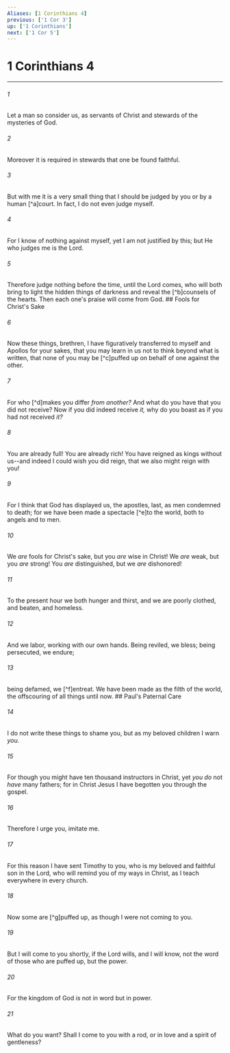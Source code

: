 ```yaml
---
Aliases: [1 Corinthians 4]
previous: ['1 Cor 3']
up: ['1 Corinthians']
next: ['1 Cor 5']
---
```

# 1 Corinthians 4

***


###### 1 
Let a man so consider us, as servants of Christ and stewards of the mysteries of God. 

###### 2 
Moreover it is required in stewards that one be found faithful. 

###### 3 
But with me it is a very small thing that I should be judged by you or by a human [^a]court. In fact, I do not even judge myself. 

###### 4 
For I know of nothing against myself, yet I am not justified by this; but He who judges me is the Lord. 

###### 5 
Therefore judge nothing before the time, until the Lord comes, who will both bring to light the hidden things of darkness and reveal the [^b]counsels of the hearts. Then each one's praise will come from God. ## Fools for Christ's Sake 

###### 6 
Now these things, brethren, I have figuratively transferred to myself and Apollos for your sakes, that you may learn in us not to think beyond what is written, that none of you may be [^c]puffed up on behalf of one against the other. 

###### 7 
For who [^d]makes you differ _from another?_ And what do you have that you did not receive? Now if you did indeed receive _it,_ why do you boast as if you had not received _it?_ 

###### 8 
You are already full! You are already rich! You have reigned as kings without us--and indeed I could wish you did reign, that we also might reign with you! 

###### 9 
For I think that God has displayed us, the apostles, last, as men condemned to death; for we have been made a spectacle [^e]to the world, both to angels and to men. 

###### 10 
We _are_ fools for Christ's sake, but you _are_ wise in Christ! We _are_ weak, but you _are_ strong! You _are_ distinguished, but we _are_ dishonored! 

###### 11 
To the present hour we both hunger and thirst, and we are poorly clothed, and beaten, and homeless. 

###### 12 
And we labor, working with our own hands. Being reviled, we bless; being persecuted, we endure; 

###### 13 
being defamed, we [^f]entreat. We have been made as the filth of the world, the offscouring of all things until now. ## Paul's Paternal Care 

###### 14 
I do not write these things to shame you, but as my beloved children I warn _you._ 

###### 15 
For though you might have ten thousand instructors in Christ, yet _you do_ not _have_ many fathers; for in Christ Jesus I have begotten you through the gospel. 

###### 16 
Therefore I urge you, imitate me. 

###### 17 
For this reason I have sent Timothy to you, who is my beloved and faithful son in the Lord, who will remind you of my ways in Christ, as I teach everywhere in every church. 

###### 18 
Now some are [^g]puffed up, as though I were not coming to you. 

###### 19 
But I will come to you shortly, if the Lord wills, and I will know, not the word of those who are puffed up, but the power. 

###### 20 
For the kingdom of God _is_ not in word but in power. 

###### 21 
What do you want? Shall I come to you with a rod, or in love and a spirit of gentleness?
